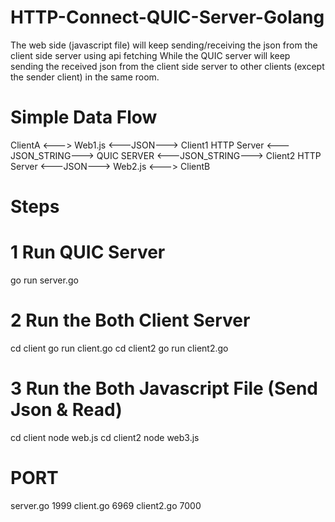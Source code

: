 # HTTP-Connect-QUIC-Server-Golang

The web side (javascript file) will keep sending/receiving the json from the client side server using api fetching
While the QUIC server will keep sending the received json from the client side server to other clients (except the sender client) in the same room.

# Simple Data Flow
ClientA <---> Web1.js <---JSON---> Client1 HTTP Server <---JSON_STRING---> QUIC SERVER <---JSON_STRING---> Client2 HTTP Server <---JSON---> Web2.js <---> ClientB

# Steps
# 1 Run QUIC Server
go run server.go

# 2 Run the Both Client Server
cd client
go run client.go
cd client2
go run client2.go

# 3 Run the Both Javascript File (Send Json & Read)
cd client
node web.js
cd client2
node web3.js

# PORT
server.go 1999
client.go 6969
client2.go 7000